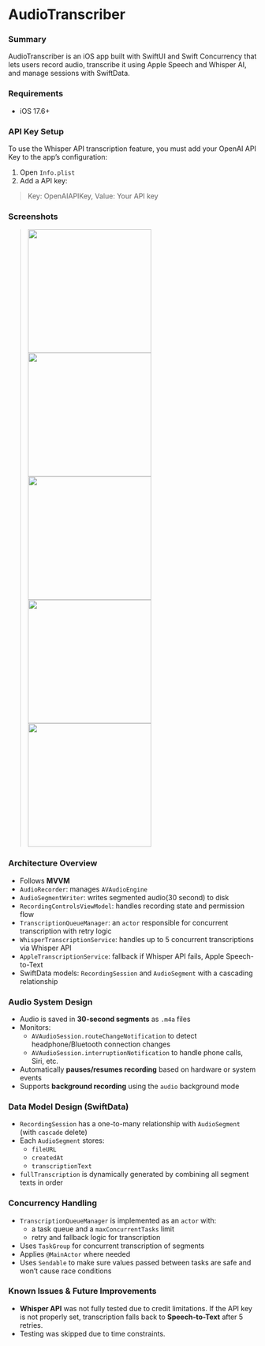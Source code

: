 # AudioTranscriber

### Summary

AudioTranscriber is an iOS app built with SwiftUI and Swift Concurrency that lets users record audio, transcribe it using Apple Speech and Whisper AI, and manage sessions with SwiftData.

### Requirements

- iOS 17.6+

### API Key Setup
To use the Whisper API transcription feature, you must add your OpenAI API Key to the app’s configuration:

1. Open `Info.plist`
2. Add a API key:
  > Key: OpenAIAPIKey, 
  > Value: Your API key

### Screenshots

> <img src="https://github.com/user-attachments/assets/de852fd3-c425-45a0-9d95-719d46aebb11" width="250"/>
> <img src="https://github.com/user-attachments/assets/7c95aeb2-0f01-43f8-85bf-4cd8d66798dc" width="250"/>
> <img src="https://github.com/user-attachments/assets/2e336454-8064-454b-9d6a-7562b2c721fd" width="250"/>
> <img src="https://github.com/user-attachments/assets/fd828fb0-2622-4471-8592-da32e4cdf55d" width="250"/>
> <img src="https://github.com/user-attachments/assets/82458699-dd78-4385-b528-38ec0bc60c19" width="250"/>

### Architecture Overview

- Follows **MVVM**
- `AudioRecorder`: manages `AVAudioEngine`
- `AudioSegmentWriter`: writes segmented audio(30 second) to disk
- `RecordingControlsViewModel`: handles recording state and permission flow
- `TranscriptionQueueManager`: an `actor` responsible for concurrent transcription with retry logic
- `WhisperTranscriptionService`: handles up to 5 concurrent transcriptions via Whisper API
- `AppleTranscriptionService`: fallback if Whisper API fails, Apple Speech-to-Text
- SwiftData models: `RecordingSession` and `AudioSegment` with a cascading relationship

### Audio System Design

- Audio is saved in **30-second segments** as `.m4a` files
- Monitors:
  - `AVAudioSession.routeChangeNotification` to detect headphone/Bluetooth connection changes
  - `AVAudioSession.interruptionNotification` to handle phone calls, Siri, etc.
- Automatically **pauses/resumes recording** based on hardware or system events
- Supports **background recording** using the `audio` background mode

### Data Model Design (SwiftData)

- `RecordingSession` has a one-to-many relationship with `AudioSegment` (with `cascade` delete)
- Each `AudioSegment` stores:
  - `fileURL`
  - `createdAt`
  - `transcriptionText`
- `fullTranscription` is dynamically generated by combining all segment texts in order

### Concurrency Handling

- `TranscriptionQueueManager` is implemented as an `actor` with:
  - a task queue and a `maxConcurrentTasks` limit
  - retry and fallback logic for transcription
- Uses `TaskGroup` for concurrent transcription of segments
- Applies `@MainActor` where needed
- Uses `Sendable` to make sure values passed between tasks are safe and won’t cause race conditions

### Known Issues & Future Improvements

- **Whisper API** was not fully tested due to credit limitations. If the API key is not properly set, transcription falls back to **Speech-to-Text** after 5 retries.
- Testing was skipped due to time constraints.
